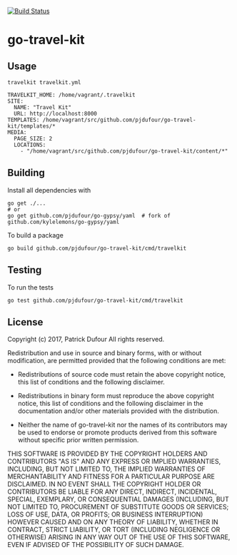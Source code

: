 [![Build Status](https://travis-ci.org/pjdufour/go-extract.svg?branch=master)](https://travis-ci.org/pjdufour/go-extract)

# go-travel-kit

## Usage

```
travelkit travelkit.yml
```

```
TRAVELKIT_HOME: /home/vagrant/.travelkit
SITE:
  NAME: "Travel Kit"
  URL: http://localhost:8000
TEMPLATES: /home/vagrant/src/github.com/pjdufour/go-travel-kit/templates/*
MEDIA:
  PAGE_SIZE: 2
  LOCATIONS:
    - "/home/vagrant/src/github.com/pjdufour/go-travel-kit/content/*"

```

## Building

Install all dependencies with

```shell
go get ./...
# or
go get github.com/pjdufour/go-gypsy/yaml  # fork of github.com/kylelemons/go-gypsy/yaml
```

To build a package

```shell
go build github.com/pjdufour/go-travel-kit/cmd/travelkit
```


## Testing

To run the tests

```shell
go test github.com/pjdufour/go-travel-kit/cmd/travelkit
```

## License

Copyright (c) 2017, Patrick Dufour
All rights reserved.

Redistribution and use in source and binary forms, with or without
modification, are permitted provided that the following conditions are met:

* Redistributions of source code must retain the above copyright notice, this
  list of conditions and the following disclaimer.

* Redistributions in binary form must reproduce the above copyright notice,
  this list of conditions and the following disclaimer in the documentation
  and/or other materials provided with the distribution.

* Neither the name of go-travel-kit nor the names of its
  contributors may be used to endorse or promote products derived from
  this software without specific prior written permission.

THIS SOFTWARE IS PROVIDED BY THE COPYRIGHT HOLDERS AND CONTRIBUTORS "AS IS"
AND ANY EXPRESS OR IMPLIED WARRANTIES, INCLUDING, BUT NOT LIMITED TO, THE
IMPLIED WARRANTIES OF MERCHANTABILITY AND FITNESS FOR A PARTICULAR PURPOSE ARE
DISCLAIMED. IN NO EVENT SHALL THE COPYRIGHT HOLDER OR CONTRIBUTORS BE LIABLE
FOR ANY DIRECT, INDIRECT, INCIDENTAL, SPECIAL, EXEMPLARY, OR CONSEQUENTIAL
DAMAGES (INCLUDING, BUT NOT LIMITED TO, PROCUREMENT OF SUBSTITUTE GOODS OR
SERVICES; LOSS OF USE, DATA, OR PROFITS; OR BUSINESS INTERRUPTION) HOWEVER
CAUSED AND ON ANY THEORY OF LIABILITY, WHETHER IN CONTRACT, STRICT LIABILITY,
OR TORT (INCLUDING NEGLIGENCE OR OTHERWISE) ARISING IN ANY WAY OUT OF THE USE
OF THIS SOFTWARE, EVEN IF ADVISED OF THE POSSIBILITY OF SUCH DAMAGE.

